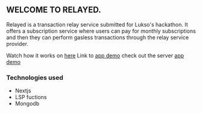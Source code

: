

## WELCOME TO RELAYED.

Relayed is a transaction relay service submitted for Lukso's hackathon. It offers a subscription service where users can pay for monthly subscriptions and then they can perform gasless transactions through the relay service provider.

Watch how it works on [here](https://www.loom.com/share/941830ba523f48b2ace5cca48d954552)
Link to [app demo]()
check out the server [app demo]()


### Technologies used


- Nextjs
- LSP fuctions
- Mongodb

